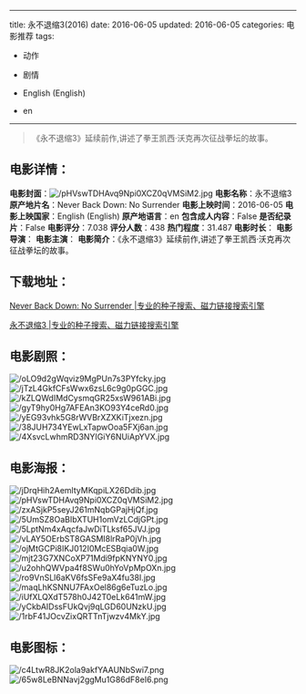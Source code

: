 
---
title: 永不退缩3(2016)
date: 2016-06-05
updated: 2016-06-05
categories: 电影推荐
tags:
- 动作
- 剧情

- English (English)
- en
---


> 《永不退缩3》延续前作,讲述了拳王凯西·沃克再次征战拳坛的故事。

## **电影详情**：

**电影封面**：<img src="https://image.tmdb.org/t/p/w200/pHVswTDHAvq9Npi0XCZ0qVMSiM2.jpg" alt="/pHVswTDHAvq9Npi0XCZ0qVMSiM2.jpg" title="/pHVswTDHAvq9Npi0XCZ0qVMSiM2.jpg">
**电影名称**：永不退缩3
**原产地片名**：Never Back Down: No Surrender
**电影上映时间**：2016-06-05
**电影上映国家**：English (English)
**原产地语言**：en
**包含成人内容**：False
**是否纪录片**：False
**电影评分**：7.038
**评分人数**：438
**热门程度**：31.487
**电影时长**：
**电影导演**：
**电影主演**：
**电影简介**：《永不退缩3》延续前作,讲述了拳王凯西·沃克再次征战拳坛的故事。

## **下载地址**：
[Never Back Down: No Surrender |专业的种子搜索、磁力链接搜索引擎](https://movie.amd794.com:2083/?search=Never%20Back%20Down%3A%20No%20Surrender&ordering=&mode=match_phrase&page_size=10&page=1)

[永不退缩3 |专业的种子搜索、磁力链接搜索引擎](https://movie.amd794.com:2083/?search=%E6%B0%B8%E4%B8%8D%E9%80%80%E7%BC%A93&ordering=&mode=match_phrase&page_size=10&page=1)
 

## **电影剧照**：
<img src="https://image.tmdb.org/t/p/original/oLO9d2gWqviz9MgPUn7s3PYfcky.jpg" alt="/oLO9d2gWqviz9MgPUn7s3PYfcky.jpg" title="/oLO9d2gWqviz9MgPUn7s3PYfcky.jpg"><img src="https://image.tmdb.org/t/p/original/jTzL4GkfCFsWwx6zsL6c9g0pGGC.jpg" alt="/jTzL4GkfCFsWwx6zsL6c9g0pGGC.jpg" title="/jTzL4GkfCFsWwx6zsL6c9g0pGGC.jpg"><img src="https://image.tmdb.org/t/p/original/kZLQWdIMdCysmqGR25xsW961ABi.jpg" alt="/kZLQWdIMdCysmqGR25xsW961ABi.jpg" title="/kZLQWdIMdCysmqGR25xsW961ABi.jpg"><img src="https://image.tmdb.org/t/p/original/gyT9hy0Hg7AFEAn3KO93Y4ceRd0.jpg" alt="/gyT9hy0Hg7AFEAn3KO93Y4ceRd0.jpg" title="/gyT9hy0Hg7AFEAn3KO93Y4ceRd0.jpg"><img src="https://image.tmdb.org/t/p/original/yEG93vhk5G8rWVBrXZXKiTjxezn.jpg" alt="/yEG93vhk5G8rWVBrXZXKiTjxezn.jpg" title="/yEG93vhk5G8rWVBrXZXKiTjxezn.jpg"><img src="https://image.tmdb.org/t/p/original/38JUH734YEwLxTapwOoa5FXj6an.jpg" alt="/38JUH734YEwLxTapwOoa5FXj6an.jpg" title="/38JUH734YEwLxTapwOoa5FXj6an.jpg"><img src="https://image.tmdb.org/t/p/original/4XsvcLwhmRD3NYIGiY6NUiApYVX.jpg" alt="/4XsvcLwhmRD3NYIGiY6NUiApYVX.jpg" title="/4XsvcLwhmRD3NYIGiY6NUiApYVX.jpg">

## **电影海报**：
<img src="https://image.tmdb.org/t/p/original/jDrqHih2AemltyMKqpiLX26Ddib.jpg" alt="/jDrqHih2AemltyMKqpiLX26Ddib.jpg" title="/jDrqHih2AemltyMKqpiLX26Ddib.jpg"><img src="https://image.tmdb.org/t/p/original/pHVswTDHAvq9Npi0XCZ0qVMSiM2.jpg" alt="/pHVswTDHAvq9Npi0XCZ0qVMSiM2.jpg" title="/pHVswTDHAvq9Npi0XCZ0qVMSiM2.jpg"><img src="https://image.tmdb.org/t/p/original/zxASjkP5seyJ261mNqbGPajHjQf.jpg" alt="/zxASjkP5seyJ261mNqbGPajHjQf.jpg" title="/zxASjkP5seyJ261mNqbGPajHjQf.jpg"><img src="https://image.tmdb.org/t/p/original/5UmSZ8OaBIbXTUH1omVzLCdjGPt.jpg" alt="/5UmSZ8OaBIbXTUH1omVzLCdjGPt.jpg" title="/5UmSZ8OaBIbXTUH1omVzLCdjGPt.jpg"><img src="https://image.tmdb.org/t/p/original/5LptNm4xAqcfaJwDiTLksf65JVJ.jpg" alt="/5LptNm4xAqcfaJwDiTLksf65JVJ.jpg" title="/5LptNm4xAqcfaJwDiTLksf65JVJ.jpg"><img src="https://image.tmdb.org/t/p/original/vLAY5OErbST8GASMI8lrRaP0jVh.jpg" alt="/vLAY5OErbST8GASMI8lrRaP0jVh.jpg" title="/vLAY5OErbST8GASMI8lrRaP0jVh.jpg"><img src="https://image.tmdb.org/t/p/original/ojMtGCPi8IKJ012I0McESBqia0W.jpg" alt="/ojMtGCPi8IKJ012I0McESBqia0W.jpg" title="/ojMtGCPi8IKJ012I0McESBqia0W.jpg"><img src="https://image.tmdb.org/t/p/original/mjt23G7XNCoXP71Mdi9fpKNYNY0.jpg" alt="/mjt23G7XNCoXP71Mdi9fpKNYNY0.jpg" title="/mjt23G7XNCoXP71Mdi9fpKNYNY0.jpg"><img src="https://image.tmdb.org/t/p/original/u2ohhQWVpa4f8SWu0hYoVpMpOXn.jpg" alt="/u2ohhQWVpa4f8SWu0hYoVpMpOXn.jpg" title="/u2ohhQWVpa4f8SWu0hYoVpMpOXn.jpg"><img src="https://image.tmdb.org/t/p/original/ro9VnSLl6aKV6fsSFe9aX4fu38I.jpg" alt="/ro9VnSLl6aKV6fsSFe9aX4fu38I.jpg" title="/ro9VnSLl6aKV6fsSFe9aX4fu38I.jpg"><img src="https://image.tmdb.org/t/p/original/maqLhKSNNU7FAxOel86g6eTuzLo.jpg" alt="/maqLhKSNNU7FAxOel86g6eTuzLo.jpg" title="/maqLhKSNNU7FAxOel86g6eTuzLo.jpg"><img src="https://image.tmdb.org/t/p/original/iUfXLQXdT578h0J42T0eLk641mW.jpg" alt="/iUfXLQXdT578h0J42T0eLk641mW.jpg" title="/iUfXLQXdT578h0J42T0eLk641mW.jpg"><img src="https://image.tmdb.org/t/p/original/yCkbAIDssFUkQvj9qLGD60UNzkU.jpg" alt="/yCkbAIDssFUkQvj9qLGD60UNzkU.jpg" title="/yCkbAIDssFUkQvj9qLGD60UNzkU.jpg"><img src="https://image.tmdb.org/t/p/original/1rbF41JOcvZixQRTTnTjwzv4MkY.jpg" alt="/1rbF41JOcvZixQRTTnTjwzv4MkY.jpg" title="/1rbF41JOcvZixQRTTnTjwzv4MkY.jpg">

## **电影图标**：
<img src="https://image.tmdb.org/t/p/original/c4LtwR8JK2ola9akfYAAUNbSwi7.png" alt="/c4LtwR8JK2ola9akfYAAUNbSwi7.png" title="/c4LtwR8JK2ola9akfYAAUNbSwi7.png"><img src="https://image.tmdb.org/t/p/original/65w8LeBNNavj2ggMu1G86dF8eI6.png" alt="/65w8LeBNNavj2ggMu1G86dF8eI6.png" title="/65w8LeBNNavj2ggMu1G86dF8eI6.png">

